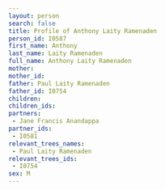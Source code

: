 ```yaml
---
layout: person
search: false
title: Profile of Anthony Laity Ramenaden
person_id: I0587
first_name: Anthony
last_name: Laity Ramenaden
full_name: Anthony Laity Ramenaden
mother: 
mother_id: 
father: Paul Laity Ramenaden
father_id: I0754
children:
children_ids:
partners:
 - Jane Francis Anandappa
partner_ids:
 - I0581
relevant_trees_names:
 - Paul Laity Ramenaden
relevant_trees_ids:
 - I0754
sex: M
---
```


